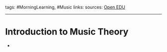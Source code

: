 tags: #MorningLearning, #Music
links: 
sources: [Open EDU](https://www.open.edu/openlearn/history-the-arts/music/introduction-music-theory/content-section---learningoutcomes)

---
# Introduction to Music Theory
+
